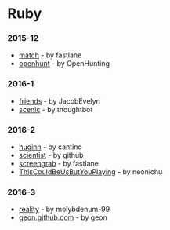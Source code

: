 # Ruby


### 2015-12
- [match](https://github.com/fastlane/match) - by fastlane
- [openhunt](https://github.com/OpenHunting/openhunt) - by OpenHunting

### 2016-1
- [friends](https://github.com/JacobEvelyn/friends) - by JacobEvelyn
- [scenic](https://github.com/thoughtbot/scenic) - by thoughtbot

### 2016-2
- [huginn](https://github.com/cantino/huginn) - by cantino
- [scientist](https://github.com/github/scientist) - by github
- [screengrab](https://github.com/fastlane/screengrab) - by fastlane
- [ThisCouldBeUsButYouPlaying](https://github.com/neonichu/ThisCouldBeUsButYouPlaying) - by neonichu

### 2016-3
- [reality](https://github.com/molybdenum-99/reality) - by molybdenum-99
- [geon.github.com](https://github.com/geon/geon.github.com) - by geon
